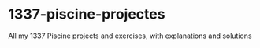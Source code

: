 # 1337-piscine-projectes
All my 1337 Piscine projects and exercises, with explanations and solutions
